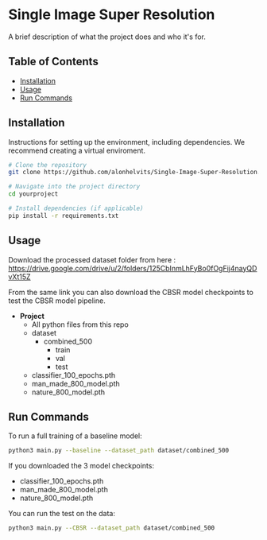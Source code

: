 # Single Image Super Resolution

A brief description of what the project does and who it's for.

## Table of Contents
- [Installation](#installation)
- [Usage](#usage)
- [Run Commands](#run-commands)

## Installation

Instructions for setting up the environment, including dependencies. We recommend creating a virtual enviroment.

```bash
# Clone the repository
git clone https://github.com/alonhelvits/Single-Image-Super-Resolution.git

# Navigate into the project directory
cd yourproject

# Install dependencies (if applicable)
pip install -r requirements.txt
```

## Usage

Download the processed dataset folder from here : https://drive.google.com/drive/u/2/folders/125CbInmLhFyBo0fOgFij4nayQDvXt15Z

From the same link you can also download the CBSR model checkpoints to test the CBSR model pipeline.

- **Project**
  - All python files from this repo
  - dataset
    - combined_500
      - train
      - val
      - test
  - classifier_100_epochs.pth
  - man_made_800_model.pth
  - nature_800_model.pth

## Run Commands
To run a full training of a baseline model:
```bash
python3 main.py --baseline --dataset_path dataset/combined_500
```

If you downloaded the 3 model checkpoints:
  - classifier_100_epochs.pth
  - man_made_800_model.pth
  - nature_800_model.pth

You can run the test on the data:
```bash
python3 main.py --CBSR --dataset_path dataset/combined_500
```
